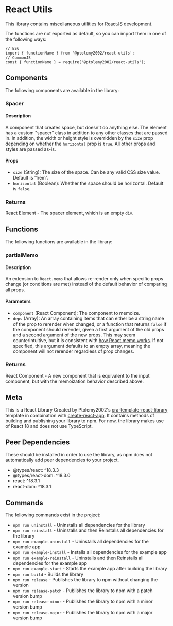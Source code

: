 # React Utils
This library contains miscellaneous utilities for ReactJS development.

The functions are not exported as default, so you can import them in one of the following ways:
```
// ES6
import { functionName } from '@ptolemy2002/react-utils';
// CommonJS
const { functionName } = require('@ptolemy2002/react-utils');
```

## Components
The following components are available in the library:

### Spacer
#### Description
A component that creates space, but doesn't do anything else. The element has a custom "spacer" class in addition to any other classes that are passed in. In addition, the width or height style is overridden by the `size` prop depending on whether the `horizontal` prop is `true`. All other props and styles are passed as-is.

#### Props
- `size` (String): The size of the space. Can be any valid CSS size value. Default is '1rem'.
- `horizontal` (Boolean): Whether the space should be horizontal. Default is `false`.

### Returns
React Element - The spacer element, which is an empty `div`.

## Functions
The following functions are available in the library:

### partialMemo
#### Description
An extension to `React.memo` that allows re-render only when specific props change (or conditions are met) instead of the default behavior of comparing all props.

#### Parameters
- `component` (React Component): The component to memoize.
- `deps` (Array): An array containing items that can either be a string name of the prop to rerender when changed, or a function that returns `false` if the component should rerender, given a first argument of the old props and a second argument of the new props. This may seem counterintuitive, but it is consistent with [how React.memo works](https://react.dev/reference/react/memo#:~:text=It%20should%20return%20true%20only%20if%20the%20new%20props%20would%20result%20in%20the%20same%20output%20as%20the%20old%20props%3B%20otherwise%20it%20should%20return%20false.). If not specified, this argument defaults to an empty array, meaning the component will not rerender regardless of prop changes.

### Returns
React Component - A new component that is equivalent to the input component, but with the memoization behavior described above.

## Meta
This is a React Library Created by Ptolemy2002's [cra-template-react-library](https://www.npmjs.com/package/@ptolemy2002/cra-template-react-library) template in combination with [create-react-app](https://www.npmjs.com/package/create-react-app). It contains methods of building and publishing your library to npm.
For now, the library makes use of React 18 and does not use TypeScript.

## Peer Dependencies
These should be installed in order to use the library, as npm does not automatically add peer dependencies to your project.
- @types/react: ^18.3.3
- @types/react-dom: ^18.3.0
- react: ^18.3.1
- react-dom: ^18.3.1

## Commands
The following commands exist in the project:

- `npm run uninstall` - Uninstalls all dependencies for the library
- `npm run reinstall` - Uninstalls and then Reinstalls all dependencies for the library
- `npm run example-uninstall` - Uninstalls all dependencies for the example app
- `npm run example-install` - Installs all dependencies for the example app
- `npm run example-reinstall` - Uninstalls and then Reinstalls all dependencies for the example app
- `npm run example-start` - Starts the example app after building the library
- `npm run build` - Builds the library
- `npm run release` - Publishes the library to npm without changing the version
- `npm run release-patch` - Publishes the library to npm with a patch version bump
- `npm run release-minor` - Publishes the library to npm with a minor version bump
- `npm run release-major` - Publishes the library to npm with a major version bump